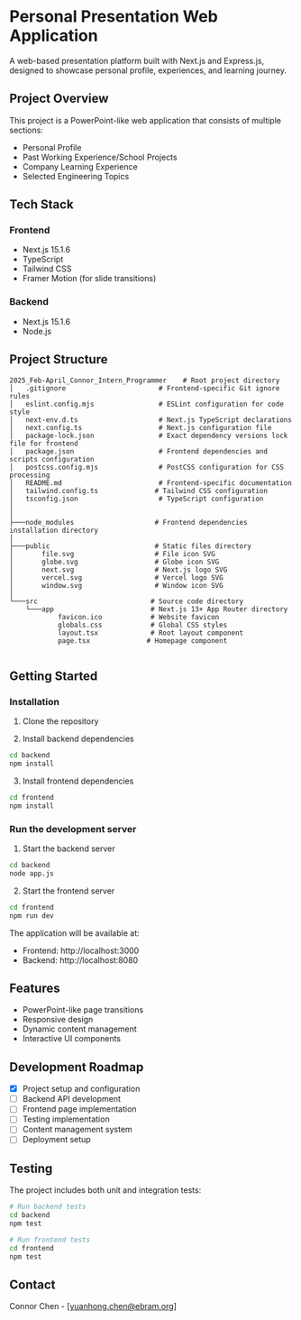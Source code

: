 # Personal Presentation Web Application

A web-based presentation platform built with Next.js and Express.js, designed to showcase personal profile, experiences, and learning journey.

## Project Overview

This project is a PowerPoint-like web application that consists of multiple sections:

- Personal Profile
- Past Working Experience/School Projects
- Company Learning Experience
- Selected Engineering Topics

## Tech Stack

### Frontend

- Next.js 15.1.6
- TypeScript
- Tailwind CSS
- Framer Motion (for slide transitions)

### Backend

- Next.js 15.1.6
- Node.js

## Project Structure

```
2025_Feb-April_Connor_Intern_Programmer    # Root project directory
│   .gitignore                       # Frontend-specific Git ignore rules
│   eslint.config.mjs                # ESLint configuration for code style
│   next-env.d.ts                    # Next.js TypeScript declarations
│   next.config.ts                   # Next.js configuration file
│   package-lock.json                # Exact dependency versions lock file for frontend
│   package.json                     # Frontend dependencies and scripts configuration
│   postcss.config.mjs               # PostCSS configuration for CSS processing
│   README.md                        # Frontend-specific documentation
│   tailwind.config.ts              # Tailwind CSS configuration
│   tsconfig.json                    # TypeScript configuration
│
│
├───node_modules                    # Frontend dependencies installation directory
│
├───public                          # Static files directory
│       file.svg                    # File icon SVG
│       globe.svg                   # Globe icon SVG
│       next.svg                    # Next.js logo SVG
│       vercel.svg                  # Vercel logo SVG
│       window.svg                  # Window icon SVG
│
└───src                            # Source code directory
    └───app                        # Next.js 13+ App Router directory
            favicon.ico            # Website favicon
            globals.css            # Global CSS styles
            layout.tsx             # Root layout component
            page.tsx              # Homepage component


```

## Getting Started

### Installation

1. Clone the repository

2. Install backend dependencies

```bash
cd backend
npm install
```

3. Install frontend dependencies

```bash
cd frontend
npm install
```

### Run the development server

1. Start the backend server

```bash
cd backend
node app.js
```

2. Start the frontend server

```bash
cd frontend
npm run dev
```

The application will be available at:

- Frontend: http://localhost:3000
- Backend: http://localhost:8080

## Features

- PowerPoint-like page transitions
- Responsive design
- Dynamic content management
- Interactive UI components

## Development Roadmap

- [x] Project setup and configuration
- [ ] Backend API development
- [ ] Frontend page implementation
- [ ] Testing implementation
- [ ] Content management system
- [ ] Deployment setup

## Testing

The project includes both unit and integration tests:

```bash
# Run backend tests
cd backend
npm test

# Run frontend tests
cd frontend
npm test
```

## Contact

Connor Chen - [yuanhong.chen@ebram.org]
